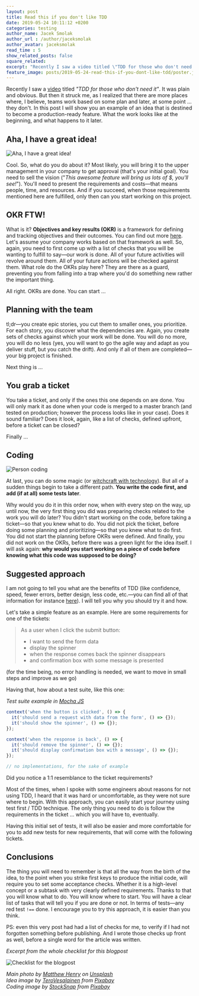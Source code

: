 ```yaml
---
layout: post
title: Read this if you don't like TDD
date: 2019-05-24 10:11:12 +0200
categories: testing
author_name: Jacek Smolak
author_url : /author/jaceksmolak
author_avatar: jaceksmolak
read_time : 5
show_related_posts: false
square_related:
excerpt: "Recently I saw a video titled \"TDD for those who don't need it\". It was plain and obvious. But then it struck me, as I realized that there are more places where, I believe, teams work based on some plan and later, at some point … they don't. In this post I will show you an example of an idea that is destined to become a production-ready feature. How the work looks like at the beginning, and what happens to it later."
feature_image: posts/2019-05-24-read-this-if-you-dont-like-tdd/poster.jpg
---
```


Recently I saw a [video](https://www.youtube.com/watch?v=a6oP24CSdUg) titled _"TDD for those who don't need it"_. It was plain and obvious. But then it struck me, as I realized that there are more places where, I believe, teams work based on some plan and later, at some point … they don't. In this post I will show you an example of an idea that is destined to become a production-ready feature. What the work looks like at the beginning, and what happens to it later.

## Aha, I have a great idea!

<img src="{{site.baseurl}}/img/posts/2019-05-24-read-this-if-you-dont-like-tdd/idea.jpg" alt="Aha, I have a great idea!" />

Cool. So, what do you do about it? Most likely, you will bring it to the upper management in your company to get approval (that's your initial goal). You need to sell the vision ("_This awesome feature will bring us lots of $, you'll see!_"). You'll need to present the requirements and costs—that means people, time, and resources. And if you succeed, when those requirements mentioned here are fulfilled, only then can you start working on this project.

## OKR FTW!

What is it? **Objectives and key results (OKR)** is a framework for defining and tracking objectives and their outcomes. You can find out more [here](https://en.wikipedia.org/wiki/OKR). Let's assume your company works based on that framework as well. So, again, you need to first come up with a list of checks that you will be wanting to fulfill to say—our work is done. All of your future activities will revolve around them. All of your future actions will be checked against them. What role do the OKRs play here? They are there as a guard, preventing you from falling into a trap where you'd do something new rather the important thing.

All right. OKRs are done. You can start …

## Planning with the team

tl;dr—you create epic stories, you cut them to smaller ones, you prioritize. For each story, you discover what the dependencies are. Again, you create sets of checks against which your work will be done. You will do no more, you will do no less (yes, you will want to go the agile way and adapt as you deliver stuff, but you catch the drift). And only if all of them are completed—your big project is finished.

Next thing is …

## You grab a ticket

You take a ticket, and only if the ones this one depends on are done. You will only mark it as done when your code is merged to a master branch (and tested on production; however the process looks like in your case). Does it sound familiar? Does it look, again, like a list of checks, defined upfront, before a ticket can be closed?

Finally …

## Coding

<img src="{{site.baseurl}}/img/posts/2019-05-24-read-this-if-you-dont-like-tdd/coding.jpg" alt="Person coding" />

At last, you can do some magic (or [witchcraft with technology](https://www.reddit.com/r/Showerthoughts/comments/4f1y1p/programming_is_just_witchcraft_with_technology/)). But all of a sudden things begin to take a different path. **You write the code first, and add (if at all) some tests later**.

Why would you do it in this order now, when with every step on the way, up until now, the very first thing you did was preparing checks related to the work you will do later? You didn't start working on the code, before taking a ticket—so that you knew what to do. You did not pick the ticket, before doing some planning and prioritizing—so that you knew what to do first. You did not start the planning before OKRs were defined. And finally, you did not work on the OKRs, before there was a green light for the idea itself. I will ask again: **why would you start working on a piece of code before knowing what this code was supposed to be doing?**

## Suggested approach

I am not going to tell you what are the benefits of TDD (like confidence, speed, fewer errors, better design, less code, etc.—you can find all of that information for instance [here](https://dzone.com/articles/20-benefits-of-test-driven-development)). I will tell you why you should try it and how.

Let's take a simple feature as an example. Here are some requirements for one of the tickets:

> As a user when I click the submit button:
>
> - I want to send the form data
> - display the spinner
> - when the response comes back the spinner disappears
> - and confirmation box with some message is presented

(for the time being, no error handling is needed, we want to move in small steps and improve as we go)

Having that, how about a test suite, like this one:

<em class="snippet-description">Test suite example in <a href="https://mochajs.org/">Mocha JS</a></em>
```javascript
context('when the button is clicked', () => {
  it('should send a request with data from the form', () => {});
  it('should show the spinner', () => {});
});

context('when the response is back', () => {
  it('should remove the spinner', () => {});
  it('should display confirmation box with a message', () => {});
});

// no implementations, for the sake of example
```

Did you notice a 1:1 resemblance to the ticket requirements?

Most of the times, when I spoke with some engineers about reasons for not using TDD, I heard that it was hard or uncomfortable, as they were not sure where to begin. With this approach, you can easily start your journey using test first / TDD technique. The only thing you need to do is follow the requirements in the ticket … which you will have to, eventually.

Having this initial set of tests, it will also be easier and more comfortable for you to add new tests for new requirements, that will come with the following tickets.

## Conclusions

The thing you will need to remember is that all the way from the birth of the idea, to the point when you strike first keys to produce the initial code, will require you to set some acceptance checks. Whether it is a high-level concept or a subtask with very clearly defined requirements. Thanks to that you will know what to do. You will know where to start. You will have a clear list of tasks that will tell you if you are done or not. In terms of tests—any red test `!==` done. I encourage you to try this approach, it is easier than you think.

PS: even this very post had had a list of checks for me, to verify if I had not forgotten something before publishing. And I wrote those checks up front as well, before a single word for the article was written.

<em class="snippet-description">Excerpt from the whole checklist for this blogpost</em>

<img src="{{site.baseurl}}/img/posts/2019-05-24-read-this-if-you-dont-like-tdd/checklist.png" alt="Checklist for the blogpost" />

*Main photo by <a href="https://unsplash.com/photos/6x-hVXXiBxs?utm_source=unsplash&utm_medium=referral&utm_content=creditCopyText">Matthew Henry</a> on <a href="https://unsplash.com/?utm_source=unsplash&utm_medium=referral&utm_content=creditCopyText">Unsplash</a><br />
Idea image by <a href="https://pixabay.com/users/TeroVesalainen-809550/?utm_source=link-attribution&amp;utm_medium=referral&amp;utm_campaign=image&amp;utm_content=2077019">TeroVesalainen</a> from <a href="https://pixabay.com/?utm_source=link-attribution&amp;utm_medium=referral&amp;utm_campaign=image&amp;utm_content=2077019">Pixabay</a><br />
Coding image by <a href="https://pixabay.com/users/StockSnap-894430/?utm_source=link-attribution&amp;utm_medium=referral&amp;utm_campaign=image&amp;utm_content=2557299">StockSnap</a> from <a href="https://pixabay.com/?utm_source=link-attribution&amp;utm_medium=referral&amp;utm_campaign=image&amp;utm_content=2557299">Pixabay</a>*
